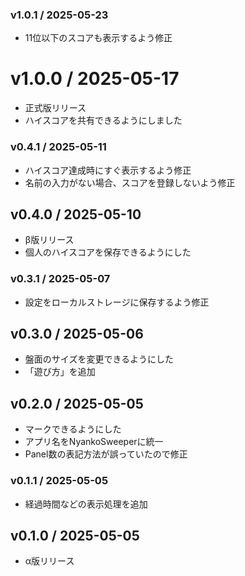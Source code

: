 ### v1.0.1 / 2025-05-23

  - 11位以下のスコアも表示するよう修正

# v1.0.0 / 2025-05-17

  - 正式版リリース
  - ハイスコアを共有できるようにしました

### v0.4.1 / 2025-05-11

  - ハイスコア達成時にすぐ表示するよう修正
  - 名前の入力がない場合、スコアを登録しないよう修正

## v0.4.0 / 2025-05-10

  - β版リリース
  - 個人のハイスコアを保存できるようにした

### v0.3.1 / 2025-05-07

  - 設定をローカルストレージに保存するよう修正

## v0.3.0 / 2025-05-06

  - 盤面のサイズを変更できるようにした
  - 「遊び方」を追加

## v0.2.0 / 2025-05-05

  - マークできるようにした
  - アプリ名をNyankoSweeperに統一
  - Panel数の表記方法が誤っていたので修正

### v0.1.1 / 2025-05-05

  - 経過時間などの表示処理を追加

## v0.1.0 / 2025-05-05

  - α版リリース
